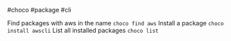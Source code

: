 #choco #package #cli 

Find packages with aws in the name
	`choco find aws`
Install a package
	`choco install awscli`
List all installed packages
	`choco list`
